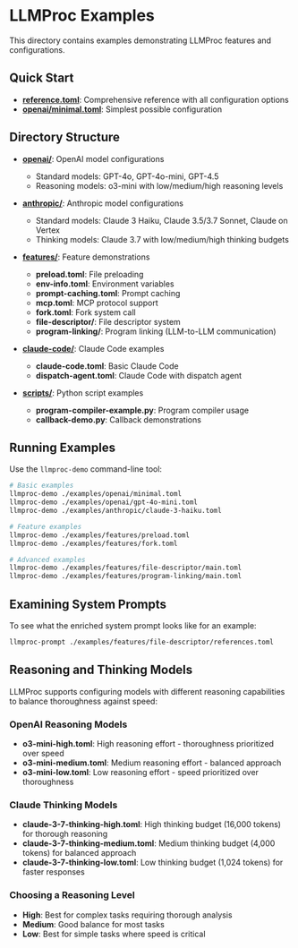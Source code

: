 # LLMProc Examples

This directory contains examples demonstrating LLMProc features and configurations.

## Quick Start

- [**reference.toml**](./reference.toml): Comprehensive reference with all configuration options
- [**openai/minimal.toml**](./openai/minimal.toml): Simplest possible configuration

## Directory Structure

- [**openai/**](./openai/): OpenAI model configurations
  - Standard models: GPT-4o, GPT-4o-mini, GPT-4.5
  - Reasoning models: o3-mini with low/medium/high reasoning levels

- [**anthropic/**](./anthropic/): Anthropic model configurations
  - Standard models: Claude 3 Haiku, Claude 3.5/3.7 Sonnet, Claude on Vertex
  - Thinking models: Claude 3.7 with low/medium/high thinking budgets

- [**features/**](./features/): Feature demonstrations
  - **preload.toml**: File preloading
  - **env-info.toml**: Environment variables
  - **prompt-caching.toml**: Prompt caching
  - **mcp.toml**: MCP protocol support
  - **fork.toml**: Fork system call
  - **file-descriptor/**: File descriptor system
  - **program-linking/**: Program linking (LLM-to-LLM communication)

- [**claude-code/**](./claude-code/): Claude Code examples
  - **claude-code.toml**: Basic Claude Code
  - **dispatch-agent.toml**: Claude Code with dispatch agent

- [**scripts/**](./scripts/): Python script examples
  - **program-compiler-example.py**: Program compiler usage
  - **callback-demo.py**: Callback demonstrations

## Running Examples

Use the `llmproc-demo` command-line tool:

```bash
# Basic examples
llmproc-demo ./examples/openai/minimal.toml
llmproc-demo ./examples/openai/gpt-4o-mini.toml
llmproc-demo ./examples/anthropic/claude-3-haiku.toml

# Feature examples
llmproc-demo ./examples/features/preload.toml
llmproc-demo ./examples/features/fork.toml

# Advanced examples
llmproc-demo ./examples/features/file-descriptor/main.toml
llmproc-demo ./examples/features/program-linking/main.toml
```

## Examining System Prompts

To see what the enriched system prompt looks like for an example:

```bash
llmproc-prompt ./examples/features/file-descriptor/references.toml
```

## Reasoning and Thinking Models

LLMProc supports configuring models with different reasoning capabilities to balance thoroughness against speed:

### OpenAI Reasoning Models
- **o3-mini-high.toml**: High reasoning effort - thoroughness prioritized over speed
- **o3-mini-medium.toml**: Medium reasoning effort - balanced approach
- **o3-mini-low.toml**: Low reasoning effort - speed prioritized over thoroughness

### Claude Thinking Models
- **claude-3-7-thinking-high.toml**: High thinking budget (16,000 tokens) for thorough reasoning
- **claude-3-7-thinking-medium.toml**: Medium thinking budget (4,000 tokens) for balanced approach
- **claude-3-7-thinking-low.toml**: Low thinking budget (1,024 tokens) for faster responses

### Choosing a Reasoning Level
- **High**: Best for complex tasks requiring thorough analysis
- **Medium**: Good balance for most tasks
- **Low**: Best for simple tasks where speed is critical